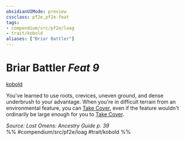 ```yaml
---
obsidianUIMode: preview
cssclass: pf2e,pf2e-feat
tags:
- compendium/src/pf2e/loag
- trait/kobold
aliases: ["Briar Battler"]
---
```

# Briar Battler  *Feat 9*  
[kobold](rules/traits/kobold-b1.md)  


You've learned to use roots, crevices, uneven ground, and dense underbrush to your advantage. When you're in difficult terrain from an environmental feature, you can [Take Cover](rules/actions/take-cover.md), even if the feature wouldn't ordinarily be large enough for you to [Take Cover](rules/actions/take-cover.md).

*Source: Lost Omens: Ancestry Guide p. 39*  
%% #compendium/src/pf2e/loag #trait/kobold %%